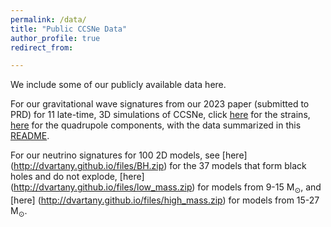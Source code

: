 ```yaml
---
permalink: /data/
title: "Public CCSNe Data"
author_profile: true
redirect_from: 

---
```


We include some of our publicly available data here.
  
For our gravitational wave signatures from our 2023 paper (submitted to PRD) for 11 late-time, 3D simulations of CCSNe,
click [here](http://dvartany.github.io/files/gwstrain.zip) for the strains, [here](http://dvartany.github.io/files/quadrupole.zip) for the quadrupole components, with the data summarized in this [README](http://dvartany.github.io/files/README.txt).


For our neutrino signatures for 100 2D models, see [here] (http://dvartany.github.io/files/BH.zip) for the 37 models that form black holes and do not explode, [here] (http://dvartany.github.io/files/low_mass.zip) for models from 9-15 M$_{\odot}$, and [here] (http://dvartany.github.io/files/high_mass.zip) for models from 15-27 M$_{\odot}$.
